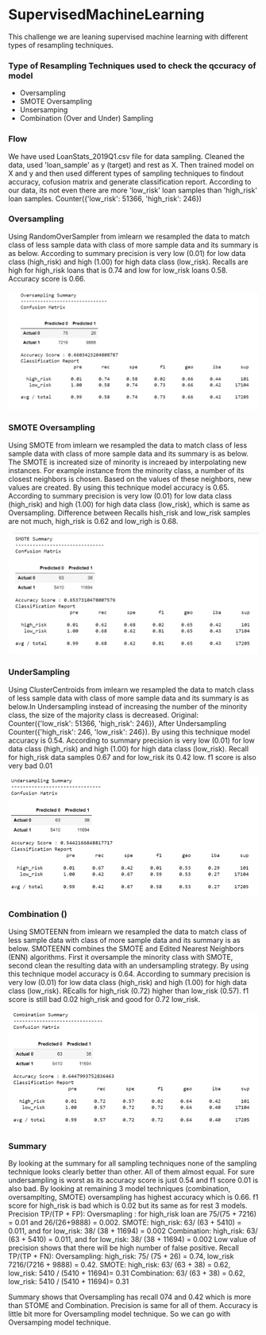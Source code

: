 # SupervisedMachineLearning
This challenge we are leaning supervised machine learning with different types of resampling techniques.
### Type of Resampling Techniques used to check the qccuracy of model
* Oversampling
* SMOTE Oversampling
* Unsersamping
* Combination (Over and Under) Sampling

### Flow
We have used LoanStats_2019Q1.csv file for data sampling. Cleaned the data, used 'loan_sample' as y (target) and rest as X. Then trained model on X and y and then used different types of sampling techniques to findout accuracy, cofusion matrix and generate classification report. According to our data, its not even there are more 'low_risk' loan samples than 'high_risk' loan samples. Counter({'low_risk': 51366, 'high_risk': 246})

### Oversampling
Using RandomOverSampler from imlearn we resampled the data to match class of less sample data with class of more sample data and its summary is as below. According to summary precision is very low (0.01) for low data class (high_risk) and high (1.00) for high data class (low_risk). Recalls are high for high_risk loans that is 0.74 and low for low_risk loans 0.58. Accuracy score is 0.66.

![Oversampling](images/oversampling.PNG)

### SMOTE Oversampling
Using SMOTE from imlearn we resampled the data to match class of less sample data with class of more sample data and its summary is as below. The SMOTE is increated size of minority is increaed by interpolating new instances. For example instance from the minority class, a number of its closest neighbors is chosen. Based on the values of these neighbors, new values are created. By using this technique model accuracy is 0.65. According to summary precision is very low (0.01) for low data class (high_risk) and high (1.00) for high data class (low_risk), which is same as Oversampling. Difference between Recalls hish_risk and low_risk samples are not much, high_risk is 0.62 and low_righ is 0.68.

![SMOTE](images/smote.PNG)

### UnderSampling
Using ClusterCentroids from imlearn we resampled the data to match class of less sample data with class of more sample data and its summary is as below.In Undersampling instead of increasing the number of the minority class, the size of the majority class is decreased. Original: Counter({'low_risk': 51366, 'high_risk': 246}), After Undersampling Counter({'high_risk': 246, 'low_risk': 246}). By using this technique model accuracy is 0.54. According to summary precision is very low (0.01) for low data class (high_risk) and high (1.00) for high data class (low_risk). Recall for high_risk data samples 0.67 and for low_risk its 0.42 low. f1 score is also very bad 0.01

![Undersampling](images/under.PNG)

### Combination ()
Using SMOTEENN from imlearn we resampled the data to match class of less sample data with class of more sample data and its summary is as below. SMOTEENN combines the SMOTE and Edited Nearest Neighbors (ENN) algorithms. First it oversample the minority class with SMOTE, second clean the resulting data with an undersampling strategy. By using this technique model accuracy is 0.64.  According to summary precision is very low (0.01) for low data class (high_risk) and high (1.00) for high data class (low_risk). REcalls for high_risk (0.72) higher than low_risk (0.57). f1 score is still bad 0.02 high_risk and good for 0.72 low_risk.

![Combination](images/combination.PNG)

### Summary
By looking at the summary for all sampling techniques none of the sampling technique looks clearly better than other. All of them almost equal. For sure undersampling is worst as its accuracy score is just 0.54 and f1 score 0.01 is also bad.
By looking at remaining 3 model techniques (combination, oversamplting, SMOTE) oversampling has highest accuracy which is 0.66. f1 score for high_risk is bad which is 0.02 but its same as for rest 3 models. Precision TP/(TP + FP):
Oversmapling : for high_risk loan are 75/(75 +  7216) = 0.01 and 26/(26+9888) = 0.002. 
SMOTE: high_risk: 63/ (63 + 5410) = 0.011, and for low_risk: 38/ (38 + 11694) = 0.002
Combination: high_risk: 63/ (63 + 5410) = 0.011, and for low_risk: 38/ (38 + 11694) = 0.002
Low value of precision shows that there will be high number of false positive.
Recall TP/(TP + FN):
Oversampling: high_risk: 75/ (75 + 26) = 0.74, low_risk 7216/(7216 + 9888) = 0.42.
SMOTE: high_risk:  63/ (63 + 38) = 0.62, low_risk: 5410 / (5410 + 11694)= 0.31
Combination: 63/ (63 + 38) = 0.62, low_risk: 5410 / (5410 + 11694)= 0.31

Summary shows that Oversampling has recall 074 and 0.42 which is more than STOME and Combination. Precision is same for all of them. Accuracy is little bit more for Oversampling model technique. So we can go with Oversamping model technique.







